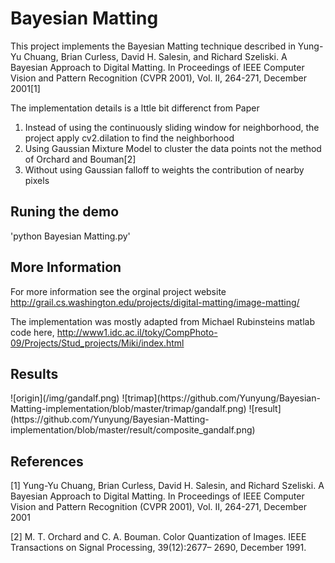 <h1>Bayesian Matting</h1>
<p>This project implements the Bayesian Matting technique described in Yung-Yu Chuang, Brian Curless, David H. Salesin, and Richard Szeliski. A Bayesian Approach to Digital Matting. In Proceedings of IEEE Computer Vision and Pattern Recognition (CVPR 2001), Vol. II, 264-271, December 2001[1]</p>


<p>The implementation details is a lttle bit differenct from Paper</p>
<ol>
<li>Instead of using the continuously sliding window for neighborhood, the project apply cv2.dilation to find the neighborhood</li>
<li>Using Gaussian Mixture Model to cluster the data points not the method of Orchard and Bouman[2]</li>
<li>Without using Gaussian falloff to weights the contribution of nearby pixels</li>
</ol>

<h2>Runing the demo</h2>
'python Bayesian Matting.py'

<h2>More Information</h2>
<p>For more information see the orginal project website <a href="http://grail.cs.washington.edu/projects/digital-matting/image-matting/">http://grail.cs.washington.edu/projects/digital-matting/image-matting/</a></p>
<p>The  implementation was mostly adapted from Michael Rubinsteins matlab code here, <a href="http://www1.idc.ac.il/toky/CompPhoto-09/Projects/Stud_projects/Miki/index.html">http://www1.idc.ac.il/toky/CompPhoto-09/Projects/Stud_projects/Miki/index.html </a></p>

<h2>Results</h2>
![origin](/img/gandalf.png) ![trimap](https://github.com/Yunyung/Bayesian-Matting-implementation/blob/master/trimap/gandalf.png)
![result](https://github.com/Yunyung/Bayesian-Matting-implementation/blob/master/result/composite_gandalf.png)


<h2>References</h2>
<p>[1] Yung-Yu Chuang, Brian Curless, David H. Salesin, and Richard Szeliski. A Bayesian Approach to Digital Matting. In Proceedings of IEEE Computer Vision and Pattern Recognition (CVPR 2001), Vol. II, 264-271, December 2001</p>
<p>[2] M. T. Orchard and C. A. Bouman. Color Quantization of Images. IEEE Transactions on Signal Processing, 39(12):2677–
2690, December 1991.</p>
